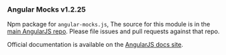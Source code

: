 ### Angular Mocks v1.2.25 ###

Npm package for ```angular-mocks.js```, The source for this module is in the
[main AngularJS repo](https://github.com/angular/angular.js/tree/master/src/ngMock).
Please file issues and pull requests against that repo.

Official documentation is available on the
[AngularJS docs site](https://docs.angularjs.org/api/ngMock).
